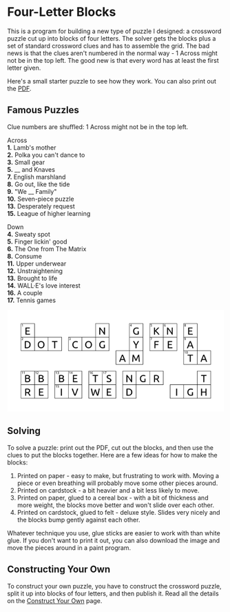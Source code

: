 # Four-Letter Blocks

[starter]: docs/images/starter.png
[PDF]: docs/images/starter.pdf
[Construct Your Own]: docs/construct_your_own.md

This is a program for building a new type of puzzle I designed: a crossword
puzzle cut up into blocks of four letters. The solver gets the blocks plus a
set of standard crossword clues and has to assemble the grid. The bad news is
that the clues aren't numbered in the normal way - 1 Across might not be in the
top left. The good new is that every word has at least the first letter given.

Here's a small starter puzzle to see how they work. You can also print out the
[PDF].

## Famous Puzzles
Clue numbers are shuffled: 1 Across might not be in the top left.

Across  
**1.** Lamb's mother  
**2.** Polka you can't dance to  
**3.** Small gear  
**5.** __ and Knaves  
**7.** English marshland  
**8.** Go out, like the tide  
**9.** "We __ Family"  
**10.** Seven-piece puzzle  
**13.** Desperately request  
**15.** League of higher learning

Down  
**4.** Sweaty spot  
**5.** Finger lickin' good  
**6.** The One from The Matrix  
**8.** Consume  
**11.** Upper underwear  
**12.** Unstraightening  
**13.** Brought to life  
**14.** WALL·E's love interest  
**16.** A couple  
**17.** Tennis games

[![starter]][starter]

## Solving
To solve a puzzle: print out the PDF, cut out the blocks, and then use the clues
to put the blocks together. Here are a few ideas for how to make the blocks:
1. Printed on paper - easy to make, but frustrating to work with. Moving a piece
   or even breathing will probably move some other pieces around.
2. Printed on cardstock - a bit heavier and a bit less likely to move.
3. Printed on paper, glued to a cereal box - with a bit of thickness and more
   weight, the blocks move better and won't slide over each other.
4. Printed on cardstock, glued to felt - deluxe style. Slides very nicely and
   the blocks bump gently against each other.

Whatever technique you use, glue sticks are easier to work with than white glue.
If you don't want to print it out, you can also download the image and move the
pieces around in a paint program.

## Constructing Your Own
To construct your own puzzle, you have to construct the crossword puzzle, split
it up into blocks of four letters, and then publish it. Read all the details on
the [Construct Your Own] page.
